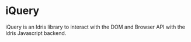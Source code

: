 iQuery
======

iQuery is an Idris library to interact with the DOM and Browser API with the Idris Javascript backend.
